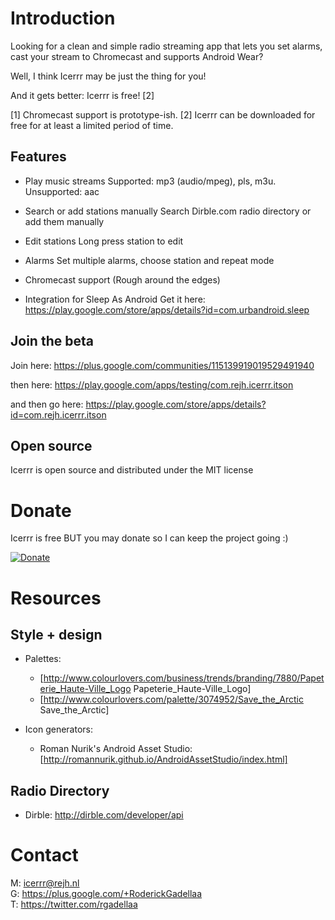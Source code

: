 Introduction
===========

Looking for a clean and simple radio streaming app that lets you set alarms, cast your stream to Chromecast and supports Android Wear?

Well, I think Icerrr may be just the thing for you!

And it gets better: Icerrr is free! [2]

[1] Chromecast support is prototype-ish.
[2] Icerrr can be downloaded for free for at least a limited period of time.

Features
-------------

+ Play music streams
Supported: mp3 (audio/mpeg), pls, m3u. Unsupported: aac

+ Search or add stations manually
Search Dirble.com radio directory or add them manually

+ Edit stations
Long press station to edit

+ Alarms
Set multiple alarms, choose station and repeat mode 

+ Chromecast support
(Rough around the edges)

+ Integration for Sleep As Android
Get it here: https://play.google.com/store/apps/details?id=com.urbandroid.sleep

Join the beta
-------------

Join here:
https://plus.google.com/communities/115139919019529491940

then here:
https://play.google.com/apps/testing/com.rejh.icerrr.itson

and then go here:
https://play.google.com/store/apps/details?id=com.rejh.icerrr.itson

Open source
-------------

Icerrr is open source and distributed under the MIT license

Donate
=========

Icerrr is free BUT you may donate so I can keep the project going :)

[![Donate](https://www.paypalobjects.com/en_US/i/btn/btn_donateCC_LG.gif)](https://www.paypal.com/cgi-bin/webscr?cmd=_donations&business=S6BCCM9LESNBU&lc=US&item_name=REJH%20Gadellaa&item_number=icerrr_droidapp&currency_code=EUR&bn=PP%2dDonationsBF%3abtn_donateCC_LG%2egif%3aNonHosted)

Resources
=========

Style + design
--------------

  * Palettes: 
    * [http://www.colourlovers.com/business/trends/branding/7880/Papeterie_Haute-Ville_Logo Papeterie_Haute-Ville_Logo]
    * [http://www.colourlovers.com/palette/3074952/Save_the_Arctic Save_the_Arctic]

  * Icon generators:
    * Roman Nurik's Android Asset Studio: [http://romannurik.github.io/AndroidAssetStudio/index.html]

Radio Directory
---------------

* Dirble: http://dirble.com/developer/api

Contact
=======

M: icerrr@rejh.nl <br>
G: https://plus.google.com/+RoderickGadellaa <br>
T: https://twitter.com/rgadellaa <br>
